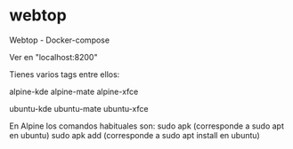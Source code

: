 # webtop
Webtop - Docker-compose  

Ver en "localhost:8200"

Tienes varios tags entre ellos:

alpine-kde
alpine-mate
alpine-xfce

ubuntu-kde
ubuntu-mate
ubuntu-xfce

En Alpine los comandos habituales son:
sudo apk (corresponde a sudo apt en ubuntu)
sudo apk add (corresponde a sudo apt install en ubuntu)

